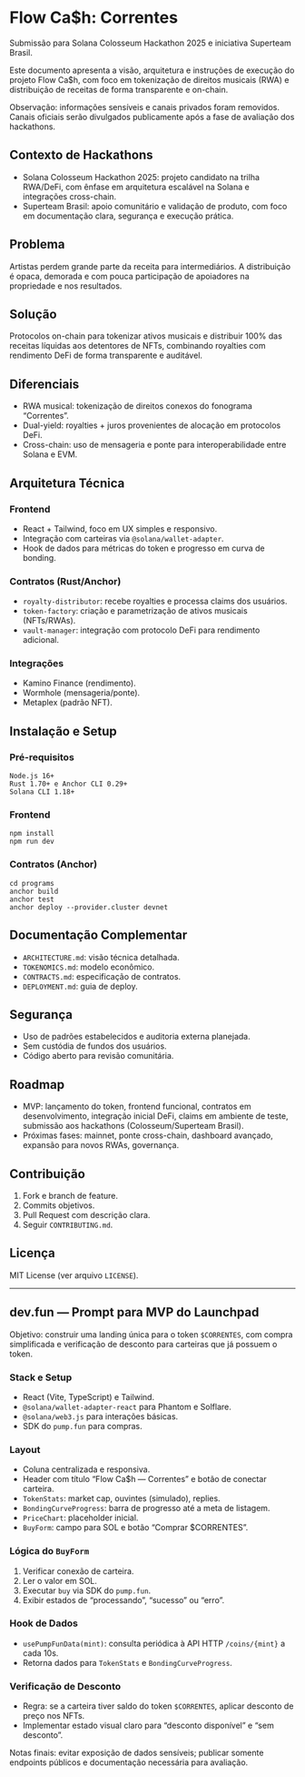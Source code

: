 # Flow Ca$h: Correntes

Submissão para Solana Colosseum Hackathon 2025 e iniciativa Superteam Brasil.

Este documento apresenta a visão, arquitetura e instruções de execução do projeto Flow Ca$h, com foco em tokenização de direitos musicais (RWA) e distribuição de receitas de forma transparente e on-chain.

Observação: informações sensíveis e canais privados foram removidos. Canais oficiais serão divulgados publicamente após a fase de avaliação dos hackathons.

## Contexto de Hackathons

- Solana Colosseum Hackathon 2025: projeto candidato na trilha RWA/DeFi, com ênfase em arquitetura escalável na Solana e integrações cross-chain.
- Superteam Brasil: apoio comunitário e validação de produto, com foco em documentação clara, segurança e execução prática.

## Problema

Artistas perdem grande parte da receita para intermediários. A distribuição é opaca, demorada e com pouca participação de apoiadores na propriedade e nos resultados.

## Solução

Protocolos on-chain para tokenizar ativos musicais e distribuir 100% das receitas líquidas aos detentores de NFTs, combinando royalties com rendimento DeFi de forma transparente e auditável.

## Diferenciais

- RWA musical: tokenização de direitos conexos do fonograma “Correntes”.
- Dual-yield: royalties + juros provenientes de alocação em protocolos DeFi.
- Cross-chain: uso de mensageria e ponte para interoperabilidade entre Solana e EVM.

## Arquitetura Técnica

### Frontend
- React + Tailwind, foco em UX simples e responsivo.
- Integração com carteiras via `@solana/wallet-adapter`.
- Hook de dados para métricas do token e progresso em curva de bonding.

### Contratos (Rust/Anchor)
- `royalty-distributor`: recebe royalties e processa claims dos usuários.
- `token-factory`: criação e parametrização de ativos musicais (NFTs/RWAs).
- `vault-manager`: integração com protocolo DeFi para rendimento adicional.

### Integrações
- Kamino Finance (rendimento).
- Wormhole (mensageria/ponte).
- Metaplex (padrão NFT).

## Instalação e Setup

### Pré-requisitos

```
Node.js 16+
Rust 1.70+ e Anchor CLI 0.29+
Solana CLI 1.18+
```

### Frontend

```
npm install
npm run dev
```

### Contratos (Anchor)

```
cd programs
anchor build
anchor test
anchor deploy --provider.cluster devnet
```

## Documentação Complementar

- `ARCHITECTURE.md`: visão técnica detalhada.
- `TOKENOMICS.md`: modelo econômico.
- `CONTRACTS.md`: especificação de contratos.
- `DEPLOYMENT.md`: guia de deploy.

## Segurança

- Uso de padrões estabelecidos e auditoria externa planejada.
- Sem custódia de fundos dos usuários.
- Código aberto para revisão comunitária.

## Roadmap

- MVP: lançamento do token, frontend funcional, contratos em desenvolvimento, integração inicial DeFi, claims em ambiente de teste, submissão aos hackathons (Colosseum/Superteam Brasil).
- Próximas fases: mainnet, ponte cross-chain, dashboard avançado, expansão para novos RWAs, governança.

## Contribuição

1. Fork e branch de feature.
2. Commits objetivos.
3. Pull Request com descrição clara.
4. Seguir `CONTRIBUTING.md`.

## Licença

MIT License (ver arquivo `LICENSE`).

---

## dev.fun — Prompt para MVP do Launchpad

Objetivo: construir uma landing única para o token `$CORRENTES`, com compra simplificada e verificação de desconto para carteiras que já possuem o token.

### Stack e Setup
- React (Vite, TypeScript) e Tailwind.
- `@solana/wallet-adapter-react` para Phantom e Solflare.
- `@solana/web3.js` para interações básicas.
- SDK do `pump.fun` para compras.

### Layout
- Coluna centralizada e responsiva.
- Header com título “Flow Ca$h — Correntes” e botão de conectar carteira.
- `TokenStats`: market cap, ouvintes (simulado), replies.
- `BondingCurveProgress`: barra de progresso até a meta de listagem.
- `PriceChart`: placeholder inicial.
- `BuyForm`: campo para SOL e botão “Comprar $CORRENTES”.

### Lógica do `BuyForm`
1. Verificar conexão de carteira.
2. Ler o valor em SOL.
3. Executar `buy` via SDK do `pump.fun`.
4. Exibir estados de “processando”, “sucesso” ou “erro”.

### Hook de Dados
- `usePumpFunData(mint)`: consulta periódica à API HTTP `/coins/{mint}` a cada 10s.
- Retorna dados para `TokenStats` e `BondingCurveProgress`.

### Verificação de Desconto
- Regra: se a carteira tiver saldo do token `$CORRENTES`, aplicar desconto de preço nos NFTs.
- Implementar estado visual claro para “desconto disponível” e “sem desconto”.

Notas finais: evitar exposição de dados sensíveis; publicar somente endpoints públicos e documentação necessária para avaliação.
